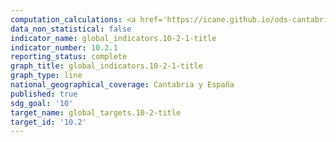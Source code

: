 ```yaml
---
computation_calculations: <a href='https://icane.github.io/ods-cantabria/assets/pdf/10.2.1.1.pdf' target='_blank'>Proporción de personas que viven por debajo del 50% de la mediana de los ingresos, considerando la mediana nacional</a><br><a href='https://icane.github.io/ods-cantabria/assets/pdf/10.2.1.1_1.pdf' target='_blank'>Proporción de personas que viven por debajo del 50% de la mediana de los ingresos, considerando la mediana autonómica</a>
data_non_statistical: false
indicator_name: global_indicators.10-2-1-title
indicator_number: 10.2.1
reporting_status: complete
graph_title: global_indicators.10-2-1-title
graph_type: line
national_geographical_coverage: Cantabria y España
published: true
sdg_goal: '10'
target_name: global_targets.10-2-title
target_id: '10.2'
---
```


